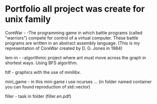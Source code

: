 # Portfolio all project was create for unix family

CoreWar - -The programming game in which battle programs (called "warriors") compete for control of a virtual computer. These battle 
programs are written in an abstract assembly language. (This is my representation of CoreWar created by D. G. Jones in 1984)

lem-in - -algorithmic project where ant must move across the graph in shortest ways. Using BFS algorithm. 

fdf - graphics with the use of minilibx.

mini_game - in this mini game i use ncurses ... (in folder named container you can found reproduction of std::vector)

filler - task in folder (filler.en.pdf)
